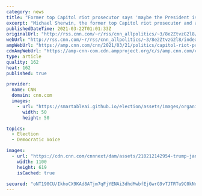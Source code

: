 ```yaml
---
category: news
title: "Former top Capitol riot prosecutor says 'maybe the President is culpable' when asked about Trump"
excerpt: "Michael Sherwin, the former top Capitol riot prosecutor and acting DC US attorney, said that \"maybe\" former President Donald Trump \"is culpable\" for the January 6 insurrection and that investigators are still looking at everything, in an interview with CBS Sunday night.\n    \n"
publishedDateTime: 2021-03-22T01:01:33Z
originalUrl: "http://rss.cnn.com/~r/rss/cnn_allpolitics/~3/8e2ZtvzG2l8/index.html"
webUrl: "http://rss.cnn.com/~r/rss/cnn_allpolitics/~3/8e2ZtvzG2l8/index.html"
ampWebUrl: "https://amp.cnn.com/cnn/2021/03/21/politics/capitol-riot-prosecutor-michael-sherwin-donald-trump/index.html"
cdnAmpWebUrl: "https://amp-cnn-com.cdn.ampproject.org/c/s/amp.cnn.com/cnn/2021/03/21/politics/capitol-riot-prosecutor-michael-sherwin-donald-trump/index.html"
type: article
quality: 162
heat: 162
published: true

provider:
  name: CNN
  domain: cnn.com
  images:
    - url: "https://smartableai.github.io/election/assets/images/organizations/cnn.com-50x50.jpg"
      width: 50
      height: 50

topics:
  - Election
  - Democratic Voice

images:
  - url: "https://cdn.cnn.com/cnnnext/dam/assets/210212142954-trump-january-6-super-tease.jpg"
    width: 1100
    height: 619
    isCached: true

secured: "oNT190CU/IkhoCX9KAd8ATjm7qFjYENAi3dhdMwbfEjGwrG9vTJTRTu9C0kNqBV8J2FeAUwuTIylJhl1vApJXiW5/vnPWLno/B5bN8ACMhMuH/HDnxDwnQj2ClTKLtkIOrVrDsHD8c3Yk07q3Vit86rr9KOjuPMuvm6CLxg7vV2hcrJnVqQfRm+Zv5AHjI3fqLCbSFtzbvDNZ+dF43dTN0WkaJfqrF+XYaz9LrQ8fw5/mplF5YNon9SI0R5eMuCwYatt7uGFFaNx2XEVs9xFibmCkk3ZHXT6AuO5qK+kOV5THxAaP4cRo3wdDcJ5KoLiTfIWuGjvN+5F14/71LTW7zo7V6WTmCTvA/gFdQpn/dQ=;XJqRjOTJaUp2bpsble2hgQ=="
---
```


